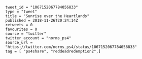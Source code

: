 ```
tweet_id = "1067152067784056833"
type = "tweet"
title = "Sunrise over the Heartlands"
published = 2018-11-26T20:24:14Z
retweets = 0
favourites = 0
source = "twitter"
twitter_account = "norms_ps4"
source_url = "https://twitter.com/norms_ps4/status/1067152067784056833"
tag = [ "ps4share", "reddeadredemption2",]
```

<p class='image'><img src='https://mnf.m17s.net/2018/11/26/Ds9JJfKXcAEOKDk.jpg' alt=''></p>

